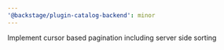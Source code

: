 ```yaml
---
'@backstage/plugin-catalog-backend': minor
---
```


Implement cursor based pagination including server side sorting
